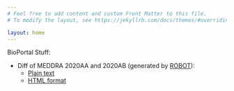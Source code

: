 ```yaml
---
# Feel free to add content and custom Front Matter to this file.
# To modify the layout, see https://jekyllrb.com/docs/themes/#overriding-theme-defaults

layout: home
---
```


BioPortal Stuff:

* Diff of MEDDRA 2020AA and 2020AB (generated by [ROBOT](http://robot.obolibrary.org/diff)):
  * [Plain text](/bp/meddra-diff-plain.txt)
  * [HTML format](/bp/meddra-diff.html)
